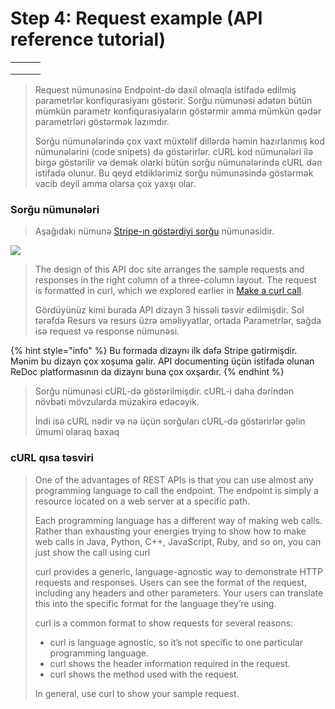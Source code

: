 # Step 4: Request example (API reference tutorial)

|   |   |   |
| - | - | - |
|   |   |   |
|   |   |   |
|   |   |   |

> Request nümunəsinə Endpoint-də daxil olmaqla istifadə edilmiş parametrlər konfiqurasiyanı göstərir. Sorğu nümunəsi adətən bütün mümkün parametr konfiqurasiyaların göstərmir amma mümkün qədər parametrləri göstərmək lazımdır.
>
> Sorğu nümunələrində çox vaxt müxtəlif dillərdə həmin hazırlanmış kod nümunələrini (code snipets) də göstərirlər. cURL kod nümunələri ilə birgə göstərilir və demək olarki bütün sorğu nümunələrində cURL dən istifadə olunur. Bu qeyd etdiklərimiz sorğu nümunəsində göstərmək vacib deyil amma olarsa çox yaxşı olar.

### Sorğu nümunələri

> Aşağıdakı nümunə [Stripe-ın göstərdiyi sorğu](https://stripe.com/docs/api/customer\_bank\_accounts/create) nümunəsidir.

![](../.gitbook/assets/Stripe\_request\_example.PNG)

> The design of this API doc site arranges the sample requests and responses in the right column of a three-column layout. The request is formatted in curl, which we explored earlier in [Make a curl call](https://idratherbewriting.com/learnapidoc/docapis\_make\_curl\_call.html).
>
> Gördüyünüz kimi burada API dizayn 3 hissəli təsvir edilmişdir. Sol tərəfdə Resurs və resurs üzrə əməliyyatlar, ortada Parametrlər, sağda isə request və response nümunəsi.&#x20;

{% hint style="info" %}
Bu formada dizaynı ilk dəfə Stripe gətirmişdir. Mənim bu dizayn çox xoşuma gəlir. API documenting üçün istifadə olunan ReDoc platformasının da dizaynı buna çox oxşardır.
{% endhint %}

> Sorğu nümunəsi cURL-də göstərilmişdir. cURL-i daha dərindən növbəti mövzularda müzakirə edəcəyik.
>
> İndi isə cURL nədir və nə üçün sorğuları cURL-də göstərirlər gəlin ümumi olaraq baxaq

### cURL qısa təsviri

> One of the advantages of REST APIs is that you can use almost any programming language to call the endpoint. The endpoint is simply a resource located on a web server at a specific path.
>
> Each programming language has a different way of making web calls. Rather than exhausting your energies trying to show how to make web calls in Java, Python, C++, JavaScript, Ruby, and so on, you can just show the call using curl
>
> curl provides a generic, language-agnostic way to demonstrate HTTP requests and responses. Users can see the format of the request, including any headers and other parameters. Your users can translate this into the specific format for the language they’re using.
>
> curl is a common format to show requests for several reasons:
>
> * curl is language agnostic, so it’s not specific to one particular programming language.
> * curl shows the header information required in the request.
> * curl shows the method used with the request.
>
> In general, use curl to show your sample request.&#x20;

